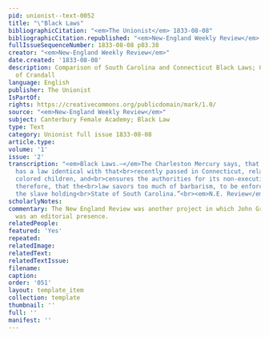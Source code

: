 ```yaml
---
pid: unionist--text-0052
title: "\"Black Laws"
bibliographicCitation: "<em>The Unionist</em> 1833-08-08"
bibliographicCitation.republished: "<em>New-England Weekly Review</em> (not yet researched)"
fullIssueSequenceNumber: 1833-08-08 p03.38
creator: "<em>New-England Weekly Review</em>"
date.created: '1833-08-08'
description: Comparison of South Carolina and Connecticut Black Laws; Outrage at persecution
  of Crandall
language: English
publisher: The Unionist
IsPartOf: 
rights: https://creativecommons.org/publicdomain/mark/1.0/
source: "<em>New-England Weekly Review</em>"
subject: Canterbury Female Academy; Black Law
type: Text
category: Unionist full issue 1833-08-08
article.type: 
volume: '1'
issue: '2'
transcription: "<em>Black Laws.—</em>The Charleston Mercury says, that South Carolina
  has a law identical with that<br>recently passed in Connecticut, relating to instructing
  colored children, and<br>censures the authorities for its non-execution. It seems,
  therefore, that the<br>law savors too much of barbarism, to be enforced, even in
  the slave holding<br>State of South Carolina.”<br><em>N.E. Review</em>"
scholarlyNotes: 
commentary: The New England Review was another project in which John Greenleaf Whittier
  was an editorial presence.
relatedPeople: 
featured: 'Yes'
repeated: 
relatedImage: 
relatedText: 
relatedTextIssue: 
filename: 
caption: 
order: '051'
layout: template_item
collection: template
thumbnail: ''
full: ''
manifest: ''
---
```

